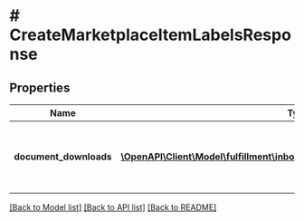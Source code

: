 # # CreateMarketplaceItemLabelsResponse

## Properties

Name | Type | Description | Notes
------------ | ------------- | ------------- | -------------
**document_downloads** | [**\OpenAPI\Client\Model\fulfillment\inbound\v2024_03_20\DocumentDownload[]**](DocumentDownload.md) | Resources to download the requested document. |

[[Back to Model list]](../../README.md#models) [[Back to API list]](../../README.md#endpoints) [[Back to README]](../../README.md)
